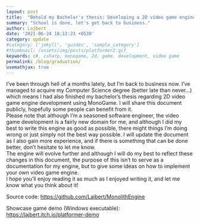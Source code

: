 ```yaml
---
layout: post
title:  "Behold my Bachelor's thesis: Developing a 2D video game engine using MonoGame"
summary: "School is done, let's get back to business."
author: Lajbert
date: '2021-06-24 18:12:23 +0530'
category: update
#category: ['jekyll', 'guides', 'sample_category']
#thumbnail: /assets/img/posts/platformer2.gif
keywords: c#, csharp, monogame, 2d, game, development, video game
permalink: /blog/graduation/
usemathjax: true
---
```


I’ve been through hell of a months lately, but I’m back to business now. I’ve managed to acquire my Computer Science degree (better late than never…) which means I had also finished my bachelor’s thesis regarding 2D video game engine development using MonoGame. I will share this document publicly, hopefully some people can benefit from it.  
Please note that although I’m a seasoned software engineer, the video game development is a fairly new domain for me, and although I did my best to write this engine as good as possible, there might things I’m doing wrong or just simply not the best way possible. I will update the document as I also gain more experience, and if there is something that can be done better, don’t hesitate to let me know.  
The engine will evolve further and although I will do my best to reflect these changes in this document, the purpose of this isn’t to serve as a documentation for my engine, but to give some ideas on how to implement your own video game engine.  
I hope you’ll enjoy reading it as much as I enjoyed writing it, and let me know what you think about it!

<object data="https://lajbert.github.io/assets/data/posts/thesis_short.pdf" width="1000" height="1000" type='application/pdf'>

Source code:
<a href="https://github.com/Lajbert/MonolithEngine">https://github.com/Lajbert/MonolithEngine</a>

Showcase game demo (Windows executable):
<a href="https://lajbert.itch.io/platformer-demo">https://lajbert.itch.io/platformer-demo</a>